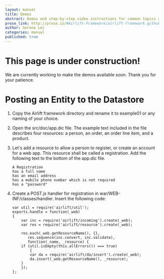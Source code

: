```yaml
---
layout: manual
title: Demos
abstract: Demos and step-by-step video instructions for common topics and usages of Airlift.
prose_link: http://prose.io/#Airlift-Framework/airlift-framework.github.com/edit/master/_posts/manual/0100-01-06-demos.md
author: Serena Lei
categories: manual
published: true
---
```


# This page is under construction!

We are currently working to make the demos available soon.  Thank you for your patience.

# Posting an Entity to the Datastore

1.  Copy the Airlift framework directory and rename it to example01 or any naming of your choice.
2.  Open the src/doc/app.dic file.  The example text included in the file describes four resources: a person, an order, an order line item, and a product.
3.  Let's add a resource to allow a person to register, or create an account for a web app.  This resource shall be called a registration.  Add the following text to the bottom of the app.dic file.


        A Registration
        has a full name
        has an email address
        has a mobile phone number which is not required
        has a "password"


4.  Create a POST.js handler for registration in war/WEB-INF/classes/handler.  Insert the following code:


        var util = require('airlift/util');
        exports.handle = function(_web)
        {
            var inc = require('airlift/incoming').create(_web);
            var res = require('airlift/resource').create(_web);
     
            res.each(_web.getResourceName(), {}, 
               res.sequence(inc.convert, inc.validate),
               function(_name, _resource) {
	        if (util.isEmpty(this.allErrors()) === true)
                {
	            var da = require('airlift/da/insert').create(_web);
	            da.insert(_web.getResourceName(), _resource);
	        }
            });
        };


<!-- To embed a Youtube video for future screencasts, go to the video in Youtube, click "share", select your options, copy the html, and simply paste into a post.

Like so: 

<iframe width="640" height="360" src="//www.youtube.com/embed/sBDSUPK-LTE?rel=0" frameborder="0" allowfullscreen="allowfullscreen"> </iframe>

-->